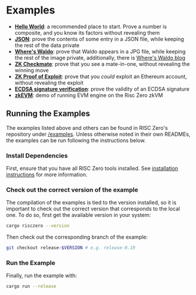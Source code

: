 # Examples

- **[Hello World][example-hello]**: a recommended place to start. Prove a number
  is composite, and you know its factors without revealing them
- **[JSON][example-json]**: prove the contents of some entry in a JSON file,
  while keeping the rest of the data private
- **[Where's Waldo][example-waldo]**: prove that Waldo appears in a JPG file,
  while keeping the rest of the image private, additionally, there is [Where's
  Waldo blog][waldo-blog]
- **[ZK Checkmate][example-chess]**: prove that you see a mate-in-one, without
  revealing the winning move
- **[ZK Proof of Exploit][zkpoex]**: prove that you _could_ exploit an Ethereum
  account, without revealing the exploit
- **[ECDSA signature verification][example-ecdsa]**: prove the validity of an
  ECDSA signature
- **[zkEVM][example-zkevm]**: demo of running EVM engine on the Risc Zero zkVM

## Running the Examples

The examples listed above and others can be found in RISC Zero's repository
under [/examples][examples-dir]. Unless otherwise noted in their own READMEs,
the examples can be run following the instructions below.

### Install Dependencies

First, ensure that you have all RISC Zero tools installed. See [installation
instructions][install] for more information.

### Check out the correct version of the example

The compilation of the examples is tied to the version installed, so it is
important to check out the correct version that corresponds to the local one. To
do so, first get the available version in your system:

```bash
cargo risczero --version
```

Then check out the corresponding branch of the example:

```bash
git checkout release-$VERSION # e.g. release-0.19
```

### Run the Example

Finally, run the example with:

```bash
cargo run --release
```

[example-chess]: https://github.com/risc0/risc0/tree/release-0.20/examples/chess
[example-ecdsa]: https://github.com/risc0/risc0/tree/release-0.20/examples/ecdsa
[example-hello]: https://github.com/risc0/risc0/tree/release-0.20/examples/hello-world
[example-json]: https://github.com/risc0/risc0/tree/release-0.20/examples/json
[example-waldo]: https://github.com/risc0/risc0/tree/release-0.20/examples/waldo
[example-zkevm]: https://github.com/risc0/risc0/tree/release-0.20/examples/zkevm-demo
[examples-dir]: https://github.com/risc0/risc0/tree/release-0.20/examples
[install]: ./install.md
[waldo-blog]: https://risczero.com/news/waldo
[zkpoex]: https://risczero.com/news/zkpoex
